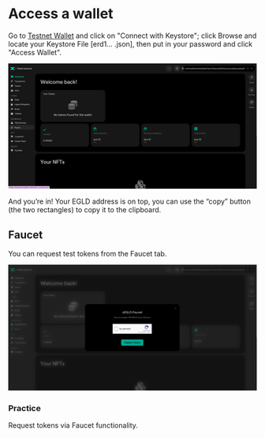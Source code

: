 # Access a wallet

Go to [Testnet Wallet](https://testnet-wallet.multiversx.com/) and click on "Connect with Keystore"; click Browse and locate your Keystore File [erd1… .json], then put in your password and click "Access Wallet".

![Testnet Wallet](../../media/multiversx-testnet-wallet.png)

And you’re in! Your EGLD address is on top, you can use the “copy” button (the two rectangles) to copy it to the clipboard.

## Faucet

You can request test tokens from the Faucet tab.

![Faucet](../../media/faucet.png)


### Practice

Request tokens via Faucet functionality.

